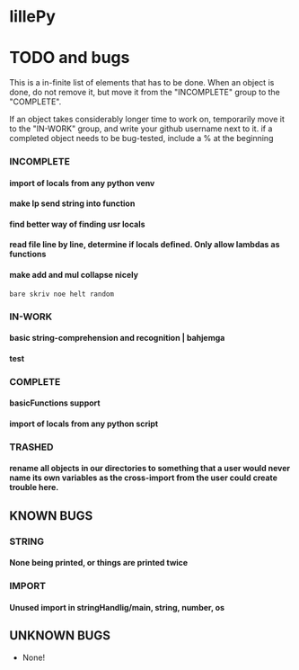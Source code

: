 # lillePy

# TODO and bugs
This is a in-finite list of elements that has to be done.
When an object is done, do not remove it, but move it from
the "INCOMPLETE" group to the "COMPLETE".

If an object takes considerably longer time to work on,
temporarily move it to the "IN-WORK" group, and write your
github username next to it.
if a completed object needs to be bug-tested, include a % at the beginning

### INCOMPLETE
  #### import of locals from any python venv
  #### make lp send string into function
  #### find better way of finding usr locals
  #### read file line by line, determine if locals defined. Only allow lambdas as functions
  #### make add and mul collapse nicely
    bare skriv noe helt random
### IN-WORK
  #### basic string-comprehension and recognition | bahjemga
  #### test
### COMPLETE
  #### basicFunctions support
  #### import of locals from any python script
### TRASHED
  #### rename all objects in our directories to something that a user would never name its own variables as the cross-import from the user could create trouble here.

## KNOWN BUGS

### STRING
  #### None being printed, or things are printed twice
### IMPORT
  #### Unused import in stringHandlig/main, string, number, os

## UNKNOWN BUGS
  - None!
